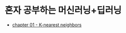 # 혼자 공부하는 머신러닝+딥러닝
- [chapter 01 - K-nearest neighbors](https://github.com/jhu97/machin_learning/blob/main/following_books/BreamAndSmelt.ipynb)
